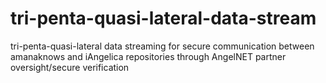 # tri-penta-quasi-lateral-data-stream
tri-penta-quasi-lateral data streaming for secure communication between amanaknows and iAngelica repositories through AngelNET partner oversight/secure verification
